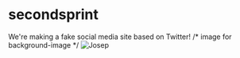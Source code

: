 # secondsprint
We're making a fake social media site based on Twitter!
/* image for background-image */
![Josep](https://user-images.githubusercontent.com/95366088/164769609-1c762d22-701e-47e6-9148-bcaef9a75685.jpg)
